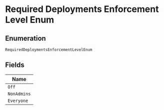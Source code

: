 
# Required Deployments Enforcement Level Enum

## Enumeration

`RequiredDeploymentsEnforcementLevelEnum`

## Fields

| Name |
|  --- |
| `Off` |
| `NonAdmins` |
| `Everyone` |

